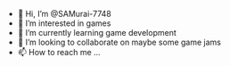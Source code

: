 - 👋 Hi, I’m @SAMurai-7748
- 👀 I’m interested in games
- 🌱 I’m currently learning game development
- 💞️ I’m looking to collaborate on maybe some game jams
- 📫 How to reach me ...

<!---
SAMurai-7748/SAMurai-7748 is a ✨ special ✨ repository because its `README.md` (this file) appears on your GitHub profile.
You can click the Preview link to take a look at your changes.
--->
